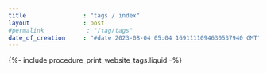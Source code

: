 ```yaml
---
title                : "tags / index"
layout               : post
#permalink            : "/tag/tags"
date_of_creation     : "#date 2023-08-04 05:04 1691111094630537940 GMT"
---
```


{%- include procedure_print_website_tags.liquid -%}
